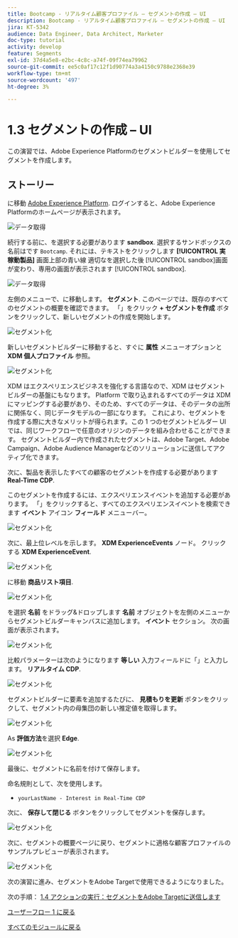 ```yaml
---
title: Bootcamp - リアルタイム顧客プロファイル – セグメントの作成 – UI
description: Bootcamp - リアルタイム顧客プロファイル – セグメントの作成 – UI
jira: KT-5342
audience: Data Engineer, Data Architect, Marketer
doc-type: tutorial
activity: develop
feature: Segments
exl-id: 37d4a5e8-e2bc-4c8c-a74f-09f74ea79962
source-git-commit: ee5c0af17c12f1d90774a3a4150c9788e2368e39
workflow-type: tm+mt
source-wordcount: '497'
ht-degree: 3%

---
```


# 1.3 セグメントの作成 – UI

この演習では、Adobe Experience Platformのセグメントビルダーを使用してセグメントを作成します。

## ストーリー

に移動 [Adobe Experience Platform](https://experience.adobe.com/platform). ログインすると、Adobe Experience Platformのホームページが表示されます。

![データ取得](./images/home.png)

続行する前に、を選択する必要があります **sandbox**. 選択するサンドボックスの名前はです ``Bootcamp``. それには、テキストをクリックします **[!UICONTROL 実稼動製品]** 画面上部の青い線 適切なを選択した後 [!UICONTROL sandbox]画面が変わり、専用の画面が表示されます [!UICONTROL sandbox].

![データ取得](./images/sb1.png)

左側のメニューで、に移動します。 **セグメント**. このページでは、既存のすべてのセグメントの概要を確認できます。 「」をクリック **+ セグメントを作成** ボタンをクリックして、新しいセグメントの作成を開始します。

![セグメント化](./images/menuseg.png)

新しいセグメントビルダーに移動すると、すぐに **属性** メニューオプションと **XDM 個人プロファイル** 参照。

![セグメント化](./images/segmentationui.png)

XDM はエクスペリエンスビジネスを強化する言語なので、XDM はセグメントビルダーの基盤にもなります。 Platform で取り込まれるすべてのデータは XDM にマッピングする必要があり、そのため、すべてのデータは、そのデータの出所に関係なく、同じデータモデルの一部になります。 これにより、セグメントを作成する際に大きなメリットが得られます。この 1 つのセグメントビルダー UI では、同じワークフローで任意のオリジンのデータを組み合わせることができます。 セグメントビルダー内で作成されたセグメントは、Adobe Target、Adobe Campaign、Adobe Audience Managerなどのソリューションに送信してアクティブ化できます。

次に、製品を表示したすべての顧客のセグメントを作成する必要があります **Real-Time CDP**.

このセグメントを作成するには、エクスペリエンスイベントを追加する必要があります。 「」をクリックすると、すべてのエクスペリエンスイベントを検索できます **イベント** アイコン **フィールド** メニューバー。

![セグメント化](./images/findee.png)

次に、最上位レベルを示します。 **XDM ExperienceEvents** ノード。 クリックする **XDM ExperienceEvent**.

![セグメント化](./images/see.png)

に移動 **商品リスト項目**.

![セグメント化](./images/plitems.png)

を選択 **名前** をドラッグ&amp;ドロップします **名前** オブジェクトを左側のメニューからセグメントビルダーキャンバスに追加します。 **イベント** セクション。 次の画面が表示されます。

![セグメント化](./images/eewebpdtlname.png)

比較パラメーターは次のようになります **等しい** 入力フィールドに「」と入力します。 **リアルタイム CDP**.

![セグメント化](./images/pv.png)

セグメントビルダーに要素を追加するたびに、 **見積もりを更新** ボタンをクリックして、セグメント内の母集団の新しい推定値を取得します。

![セグメント化](./images/refreshest.png)

As **評価方法**&#x200B;を選択 **Edge**.

![セグメント化](./images/evedge.png)

最後に、セグメントに名前を付けて保存します。

命名規則として、次を使用します。

- `yourLastName - Interest in Real-Time CDP`

次に、 **保存して閉じる** ボタンをクリックしてセグメントを保存します。

![セグメント化](./images/segmentname.png)

次に、セグメントの概要ページに戻り、セグメントに適格な顧客プロファイルのサンプルプレビューが表示されます。

![セグメント化](./images/savedsegment.png)

次の演習に進み、セグメントをAdobe Targetで使用できるようになりました。

次の手順： [1.4 アクションの実行：セグメントをAdobe Targetに送信します](./ex4.md)

[ユーザーフロー 1 に戻る](./uc1.md)

[すべてのモジュールに戻る](../../overview.md)
